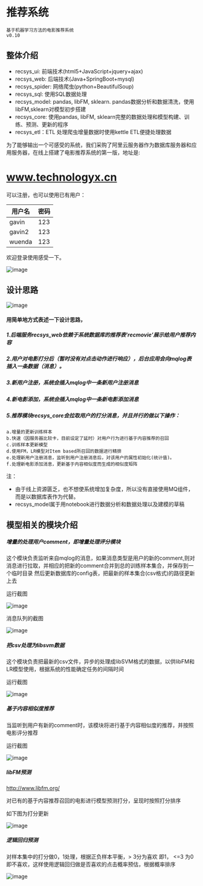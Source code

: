 # 推荐系统

    基于机器学习方法的电影推荐系统
    v0.10

## 整体介绍

* recsys_ui: 前端技术(html5+JavaScript+jquery+ajax)
* recsys_web: 后端技术(Java+SpringBoot+mysql)
* recsys_spider: 网络爬虫(python+BeautifulSoup)
* recsys_sql: 使用SQL数据处理
* recsys_model: pandas, libFM, sklearn.  pandas数据分析和数据清洗，使用libFM,sklearn对模型初步搭建
* recsys_core: 使用pandas, libFM, sklearn完整的数据处理和模型构建、训练、预测、更新的程序
* recsys_etl：ETL  处理爬虫增量数据时使用kettle ETL便捷处理数据

为了能够输出一个可感受的系统，我们采购了阿里云服务器作为数据库服务器和应用服务器，在线上搭建了电影推荐系统的第一版，地址是:

# www.technologyx.cn

可以注册，也可以使用已有用户：


用户名 | 密码
---|---
gavin | 123
gavin2 | 123
wuenda | 123

欢迎登录使用感受一下。

![image](http://upload-images.jianshu.io/upload_images/2230072-7cdaee7ab618eda5.png?imageMogr2/auto-orient/strip%7CimageView2/2/w/1240)

## 设计思路

![image](https://images.gitee.com/uploads/images/2019/0109/204217_b71ea240_1234921.png)

#### 用简单地方式表述一下设计思路，

##### 1.后端服务recsys_web依赖于系统数据库的推荐表‘recmovie’展示给用户推荐内容
##### 2.用户对电影打分后（暂时没有对点击动作进行响应），后台应用会向mqlog表插入一条数据（消息）。
##### 3.新用户注册，系统会插入mqlog中一条新用户注册消息
##### 4.新电影添加，系统会插入mqlog中一条新电影添加消息
##### 5.推荐模块recsys_core会拉取用户的打分消息，并且并行的做以下操作：

    a.增量的更新训练样本
    b.快速（因服务器比较卡，目前设定了延时）对用户行为进行基于内容推荐的召回
    c.训练样本更新模型
    d.使用FM，LR模型对Item based所召回的数据进行精排
    e.处理新用户注册消息，监听到用户注册消息后，对该用户的属性初始化(统计值)。
    f.处理新电影添加消息，更新基于内容相似度而生成的相似度矩阵
    

注：

* 由于线上资源匮乏，也不想使系统增加复杂度，所以没有直接使用MQ组件，而是以数据库表作为代替。
* recsys_model属于用notebook进行数据分析和数据处理以及建模的草稿


## 模型相关的模块介绍



##### 增量的处理用户comment，即增量处理评分模块

这个模块负责监听来自mqlog的消息，如果消息类型是用户的新的comment,则对消息进行拉取，并相应的把新的comment合并到总的训练样本集合，并保存到一个临时目录
然后更新数据库的config表，把最新的样本集合(csv格式)的路径更新上去

 运行截图

![image](http://upload-images.jianshu.io/upload_images/2230072-db260d1cc802553d.png?imageMogr2/auto-orient/strip%7CimageView2/2/w/1240)

消息队列的截图

![image](http://www.vmfor.com/img/recsys/mqlog.png)


##### 把csv处理为libsvm数据

这个模块负责把最新的csv文件，异步的处理成libSVM格式的数据，以供libFM和LR模型使用，根据系统的性能确定任务的间隔时间

运行截图

![image](http://www.vmfor.com/img/recsys/把CSV数据处理为libsvm数据.png)


##### 基于内容相似度推荐

当监听到用户有新的comment时，该模块将进行基于内容相似度的推荐，并按照电影评分推荐

运行截图

![image](https://images.gitee.com/uploads/images/2019/0109/204220_57620ba7_1234921.png)


##### libFM预测

http://www.libfm.org/

对已有的基于内容推荐召回的电影进行模型预测打分，呈现时按照打分排序

如下图为打分更新

![image](http://www.vmfor.com/img/recsys/libFM预测.png)

##### 逻辑回归预测

对样本集中的打分做0，1处理，根据正负样本平衡，> 3分为喜欢 即1， <=3 为0 即不喜欢，这样使用逻辑回归做是否喜欢的点击概率预估，根据概率排序

![image](https://images.gitee.com/uploads/images/2019/0109/204230_64db3104_1234921.png)
